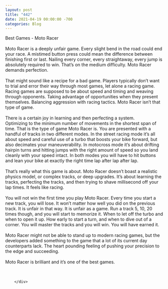 ```yaml
---
layout: post
title: "442"
date: 2021-04-19 00:00:00 -700
categories: Blog
---
```


<div class="blog-content">
				<div class="paragraph"><span><span>Best Games - Moto Racer</span></span><br><span></span><br><span><span>Moto Racer is a deeply unfair game. Every slight bend in the road could end your race. A mistimed button press could mean the difference between finishing first or last. Nailing every corner, every straightaway, every jump is absolutely required to win. That&rsquo;s on the medium difficulty. Moto Racer demands perfection.</span></span><br><span></span><br><span><span>That might sound like a recipe for a bad game. Players typically don&rsquo;t want to trial and error their way through most games, let alone a racing game. Racing games are supposed to be about speed and timing and weaving through opponents. Taking advantage of opportunities when they present themselves. Balancing aggression with racing tactics. Moto Racer isn&rsquo;t that type of game.&nbsp;</span></span><br><span></span><br><span><span>There is a certain joy in learning and then perfecting a system. Optimizing&nbsp;to the minimum number of movements in the shortest span of time. That is the type of game Moto Racer is. You are presented with a handful of tracks in two different modes. In the street racing mode it&rsquo;s all about speed and careful use of a turbo that boosts your bike forward, but also decimates your maneuverability. In motocross mode it&rsquo;s about drifting hairpin turns and hitting jumps with the right amount of speed so you land cleanly with your speed intact. In both modes you will have to hit buttons and lean your bike at exactly the right time lap after lap after lap.&nbsp;</span></span><br><span></span><br><span><span>That&rsquo;s really what this game is about. Moto Racer doesn&rsquo;t boast a realistic physics model, or complex tracks, or deep upgrades. It&rsquo;s about learning the tracks, perfecting the tracks, and then trying to shave millisecond off your lap times. It feels like racing.</span></span><br><span></span><br><span><span>You will not win the first time you play Moto Racer. Every time you start a new track, you will lose. It won&rsquo;t matter how well you did on the previous track. It is unfair in that way. It is unfair as a game. Run a track 5, 10, 20 times though, and you will start to memorize it. When to let off the turbo and when to open it up. How early to start a turn, and when to dive out of a corner. You will master the tracks and you will win. You will have earned it.</span></span><br><span></span><br><span><span>Moto Racer might not be able to stand up to modern racing games, but the developers added something to the game that a lot of its current day counterparts lack. The heart pounding feeling of pushing your precision to the edge and succeeding.&nbsp;</span></span><br><span></span><br><span><span>Moto Racer is brilliant and it&rsquo;s one of the best games.</span></span><br><span></span><br>&#8203;</div>

		</div>
        